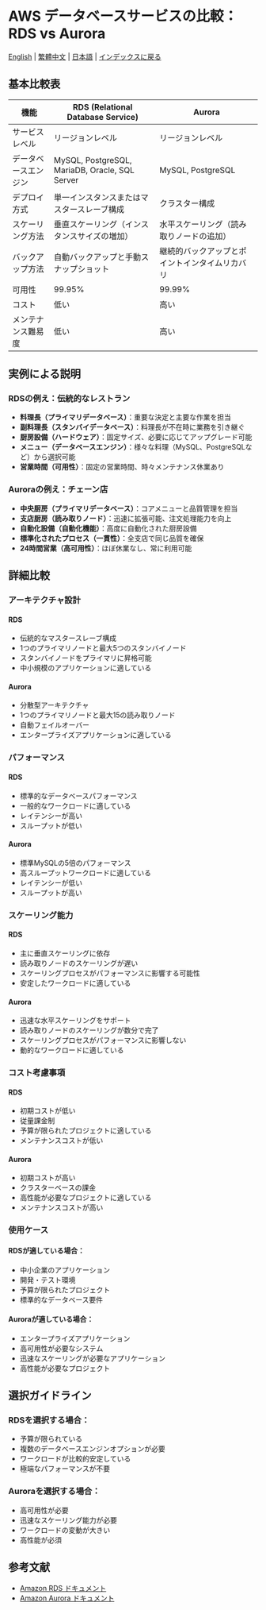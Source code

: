 # AWS データベースサービスの比較：RDS vs Aurora

[English](../en/09_aws_database.md) | [繁體中文](../zh-tw/09_aws_database.md) | [日本語](./09_aws_database.md) | [インデックスに戻る](../README.md)

## 基本比較表

| 機能 | RDS (Relational Database Service) | Aurora |
|------|----------------------------------|---------|
| サービスレベル | リージョンレベル | リージョンレベル |
| データベースエンジン | MySQL, PostgreSQL, MariaDB, Oracle, SQL Server | MySQL, PostgreSQL |
| デプロイ方式 | 単一インスタンスまたはマスタースレーブ構成 | クラスター構成 |
| スケーリング方法 | 垂直スケーリング（インスタンスサイズの増加） | 水平スケーリング（読み取りノードの追加） |
| バックアップ方法 | 自動バックアップと手動スナップショット | 継続的バックアップとポイントインタイムリカバリ |
| 可用性 | 99.95% | 99.99% |
| コスト | 低い | 高い |
| メンテナンス難易度 | 低い | 高い |

## 実例による説明

### RDSの例え：伝統的なレストラン
- **料理長（プライマリデータベース）**：重要な決定と主要な作業を担当
- **副料理長（スタンバイデータベース）**：料理長が不在時に業務を引き継ぐ
- **厨房設備（ハードウェア）**：固定サイズ、必要に応じてアップグレード可能
- **メニュー（データベースエンジン）**：様々な料理（MySQL、PostgreSQLなど）から選択可能
- **営業時間（可用性）**：固定の営業時間、時々メンテナンス休業あり

### Auroraの例え：チェーン店
- **中央厨房（プライマリデータベース）**：コアメニューと品質管理を担当
- **支店厨房（読み取りノード）**：迅速に拡張可能、注文処理能力を向上
- **自動化設備（自動化機能）**：高度に自動化された厨房設備
- **標準化されたプロセス（一貫性）**：全支店で同じ品質を確保
- **24時間営業（高可用性）**：ほぼ休業なし、常に利用可能

## 詳細比較

### アーキテクチャ設計
#### RDS
- 伝統的なマスタースレーブ構成
- 1つのプライマリノードと最大5つのスタンバイノード
- スタンバイノードをプライマリに昇格可能
- 中小規模のアプリケーションに適している

#### Aurora
- 分散型アーキテクチャ
- 1つのプライマリノードと最大15の読み取りノード
- 自動フェイルオーバー
- エンタープライズアプリケーションに適している

### パフォーマンス
#### RDS
- 標準的なデータベースパフォーマンス
- 一般的なワークロードに適している
- レイテンシーが高い
- スループットが低い

#### Aurora
- 標準MySQLの5倍のパフォーマンス
- 高スループットワークロードに適している
- レイテンシーが低い
- スループットが高い

### スケーリング能力
#### RDS
- 主に垂直スケーリングに依存
- 読み取りノードのスケーリングが遅い
- スケーリングプロセスがパフォーマンスに影響する可能性
- 安定したワークロードに適している

#### Aurora
- 迅速な水平スケーリングをサポート
- 読み取りノードのスケーリングが数分で完了
- スケーリングプロセスがパフォーマンスに影響しない
- 動的なワークロードに適している

### コスト考慮事項
#### RDS
- 初期コストが低い
- 従量課金制
- 予算が限られたプロジェクトに適している
- メンテナンスコストが低い

#### Aurora
- 初期コストが高い
- クラスターベースの課金
- 高性能が必要なプロジェクトに適している
- メンテナンスコストが高い

### 使用ケース
#### RDSが適している場合：
- 中小企業のアプリケーション
- 開発・テスト環境
- 予算が限られたプロジェクト
- 標準的なデータベース要件

#### Auroraが適している場合：
- エンタープライズアプリケーション
- 高可用性が必要なシステム
- 迅速なスケーリングが必要なアプリケーション
- 高性能が必要なプロジェクト

## 選択ガイドライン

### RDSを選択する場合：
- 予算が限られている
- 複数のデータベースエンジンオプションが必要
- ワークロードが比較的安定している
- 極端なパフォーマンスが不要

### Auroraを選択する場合：
- 高可用性が必要
- 迅速なスケーリング能力が必要
- ワークロードの変動が大きい
- 高性能が必須

## 参考文献
- [Amazon RDS ドキュメント](https://docs.aws.amazon.com/rds/)
- [Amazon Aurora ドキュメント](https://docs.aws.amazon.com/aurora/) 
